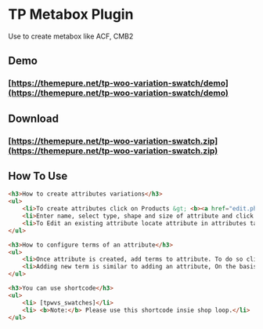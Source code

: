# TP Metabox Plugin
Use to create metabox like ACF, CMB2

## Demo
### [https://themepure.net/tp-woo-variation-swatch/demo](https://themepure.net/tp-woo-variation-swatch/demo)

## Download
### [https://themepure.net/tp-woo-variation-swatch.zip](https://themepure.net/tp-woo-variation-swatch.zip)

## How To Use
```html
<h3>How to create attributes variations</h3>
<ul>
	<li>To create attributes click on Products &gt; <b><a href="edit.php?post_type=product&amp;page=product_attributes" target="__blank">Attributes</a></b></li>
	<li>Enter name, select type, shape and size of attribute and click on <b>Add attribute</b> button.</li>
	<li>To Edit an existing attribute locate attribute in attributes table click on edit link below the name of attribute select desired parameter and click on <b>Update</b> button.</li>
</ul>

<h3>How to configure terms of an attribute</h3>
<ul>
	<li>Once attribute is created, add terms to attribute. To do so click on the link <b>Configure terms</b> in attributes table </li>
	<li>Adding new term is similar to adding an attribute, On the basis attribute type field will appear to either select a image or to choose color for the term. Choose appropriate option and click on <b>Add new {attribute-name}</b> button </li>
</ul>

<h3>You can use shortcode</h3>
<ul>
	<li> [tpwvs_swatches]</li>
	<li> <b>Note:</b> Please use this shortcode insie shop loop.</li>
</ul>
```

